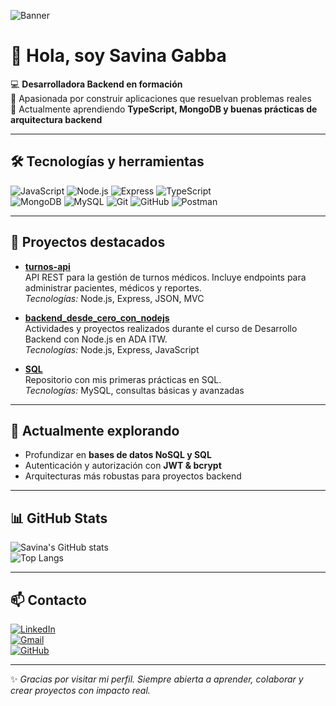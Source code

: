 ![Banner](https://i.ibb.co/cC7FJcP/github-banner.png)

# 👋 Hola, soy Savina Gabba

💻 **Desarrolladora Backend en formación**  
🚀 Apasionada por construir aplicaciones que resuelvan problemas reales  
🌱 Actualmente aprendiendo **TypeScript, MongoDB y buenas prácticas de arquitectura backend**

---

## 🛠️ Tecnologías y herramientas

![JavaScript](https://img.shields.io/badge/JavaScript-ES6+-F7DF1E?logo=javascript&logoColor=black)
![Node.js](https://img.shields.io/badge/Node.js-43853D?logo=node.js&logoColor=white)
![Express](https://img.shields.io/badge/Express.js-404D59?logo=express&logoColor=white)
![TypeScript](https://img.shields.io/badge/TypeScript-007ACC?logo=typescript&logoColor=white)  
![MongoDB](https://img.shields.io/badge/MongoDB-4ea94b?logo=mongodb&logoColor=white)
![MySQL](https://img.shields.io/badge/MySQL-005C84?logo=mysql&logoColor=white)
![Git](https://img.shields.io/badge/Git-F05032?logo=git&logoColor=white)
![GitHub](https://img.shields.io/badge/GitHub-181717?logo=github&logoColor=white)
![Postman](https://img.shields.io/badge/Postman-FF6C37?logo=postman&logoColor=white)

---

## 📂 Proyectos destacados

- [**turnos-api**](https://github.com/gabbaSavina/turnos-api)  
  API REST para la gestión de turnos médicos. Incluye endpoints para administrar pacientes, médicos y reportes.  
  *Tecnologías:* Node.js, Express, JSON, MVC  

- [**backend_desde_cero_con_nodejs**](https://github.com/gabbaSavina/backend_desde_cero_con_nodejs)  
  Actividades y proyectos realizados durante el curso de Desarrollo Backend con Node.js en ADA ITW.  
  *Tecnologías:* Node.js, Express, JavaScript  

- [**SQL**](https://github.com/gabbaSavina/SQL)  
  Repositorio con mis primeras prácticas en SQL.  
  *Tecnologías:* MySQL, consultas básicas y avanzadas  

---

## 🌱 Actualmente explorando
- Profundizar en **bases de datos NoSQL y SQL**  
- Autenticación y autorización con **JWT & bcrypt**  
- Arquitecturas más robustas para proyectos backend  

---

## 📊 GitHub Stats

![Savina's GitHub stats](https://github-readme-stats.vercel.app/api?username=gabbaSavina&show_icons=true&theme=radical)  
![Top Langs](https://github-readme-stats.vercel.app/api/top-langs/?username=gabbaSavina&layout=compact&theme=radical)

---

## 📫 Contacto

[![LinkedIn](https://img.shields.io/badge/LinkedIn-0077B5?logo=linkedin&logoColor=white)](https://www.linkedin.com/in/savina-gabba)  
[![Gmail](https://img.shields.io/badge/Gmail-D14836?logo=gmail&logoColor=white)](mailto:gabbasavina@gmail.com)  
[![GitHub](https://img.shields.io/badge/GitHub-181717?logo=github&logoColor=white)](https://github.com/gabbaSavina)

---

✨ *Gracias por visitar mi perfil. Siempre abierta a aprender, colaborar y crear proyectos con impacto real.*
